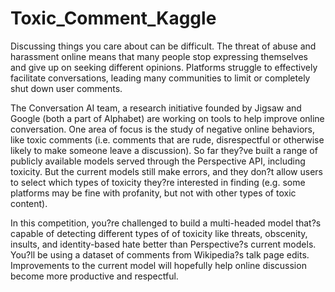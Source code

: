 # Toxic_Comment_Kaggle

Discussing things you care about can be difficult. The threat of abuse and harassment online means that many people stop expressing themselves and give up on seeking different opinions. Platforms struggle to effectively facilitate conversations, leading many communities to limit or completely shut down user comments.

The Conversation AI team, a research initiative founded by Jigsaw and Google (both a part of Alphabet) are working on tools to help improve online conversation. One area of focus is the study of negative online behaviors, like toxic comments (i.e. comments that are rude, disrespectful or otherwise likely to make someone leave a discussion). So far they?ve built a range of publicly available models served through the Perspective API, including toxicity. But the current models still make errors, and they don?t allow users to select which types of toxicity they?re interested in finding (e.g. some platforms may be fine with profanity, but not with other types of toxic content).

In this competition, you?re challenged to build a multi-headed model that?s capable of detecting different types of of toxicity like threats, obscenity, insults, and identity-based hate better than Perspective?s current models. You?ll be using a dataset of comments from Wikipedia?s talk page edits. Improvements to the current model will hopefully help online discussion become more productive and respectful.

